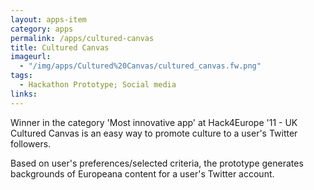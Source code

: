 ```yaml
---
layout: apps-item
category: apps
permalink: /apps/cultured-canvas
title: Cultured Canvas 
imageurl:
  - "/img/apps/Cultured%20Canvas/cultured_canvas.fw.png"
tags:
  - Hackathon Prototype; Social media
links:
---
```


Winner in the category 'Most innovative app'  at Hack4Europe '11 - UK Cultured Canvas is an easy way to promote culture to a user's Twitter followers.

Based on user's preferences/selected criteria, the prototype generates backgrounds of Europeana content for a user's Twitter account.


